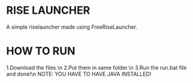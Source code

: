 # RISE LAUNCHER
A simple riselauncher made using FreeRiseLauncher.

# HOW TO RUN
1.Download the files.\n
2.Put them in same folder.\n
3.Run the run.bat file and done!\n
NOTE: YOU HAVE TO HAVE JAVA INSTALLED!
